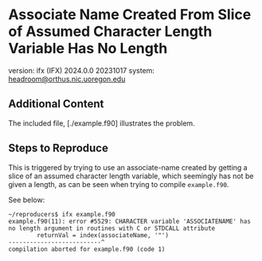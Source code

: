 # Associate Name Created From Slice of Assumed Character Length Variable Has No Length

version: ifx (IFX) 2024.0.0 20231017
system: headroom@orthus.nic.uoregon.edu

## Additional Content

The included file, [./example.f90] illustrates the problem.

## Steps to Reproduce

This is triggered by trying to use an associate-name created by getting a slice of an assumed character length variable, which seemingly has not be given a length, as can be seen when trying to compile `example.f90`.

See below:

```text
~/reproducers$ ifx example.f90
example.f90(11): error #5529: CHARACTER variable 'ASSOCIATENAME' has no length argument in routines with C or STDCALL attribute
        returnVal = index(associateName, '"')
--------------------------^
compilation aborted for example.f90 (code 1)
```